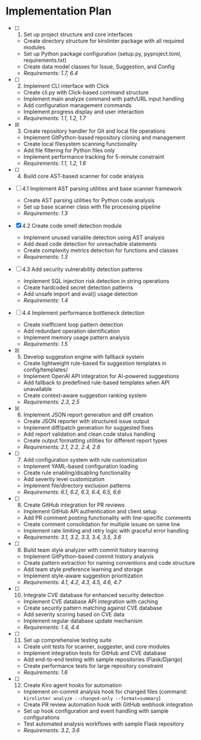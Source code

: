 # Implementation Plan

- [ ] 1. Set up project structure and core interfaces
  - Create directory structure for kirolinter package with all required modules
  - Set up Python package configuration (setup.py, pyproject.toml, requirements.txt)
  - Create data model classes for Issue, Suggestion, and Config
  - _Requirements: 1.7, 6.4_

- [ ] 2. Implement CLI interface with Click
  - Create cli.py with Click-based command structure
  - Implement main analyze command with path/URL input handling
  - Add configuration management commands
  - Implement progress display and user interaction
  - _Requirements: 1.1, 1.2, 1.7_

- [x] 3. Create repository handler for Git and local file operations
  - Implement GitPython-based repository cloning and management
  - Create local filesystem scanning functionality
  - Add file filtering for Python files only
  - Implement performance tracking for 5-minute constraint
  - _Requirements: 1.1, 1.2, 1.6_

- [ ] 4. Build core AST-based scanner for code analysis
- [ ] 4.1 Implement AST parsing utilities and base scanner framework
  - Create AST parsing utilities for Python code analysis
  - Set up base scanner class with file processing pipeline
  - _Requirements: 1.3_

- [x] 4.2 Create code smell detection module
  - Implement unused variable detection using AST analysis
  - Add dead code detection for unreachable statements
  - Create complexity metrics detection for functions and classes
  - _Requirements: 1.3_

- [ ] 4.3 Add security vulnerability detection patterns
  - Implement SQL injection risk detection in string operations
  - Create hardcoded secret detection patterns
  - Add unsafe import and eval() usage detection
  - _Requirements: 1.4_

- [ ] 4.4 Implement performance bottleneck detection
  - Create inefficient loop pattern detection
  - Add redundant operation identification
  - Implement memory usage pattern analysis
  - _Requirements: 1.5_

- [x] 5. Develop suggestion engine with fallback system
  - Create lightweight rule-based fix suggestion templates in config/templates/
  - Implement OpenAI API integration for AI-powered suggestions
  - Add fallback to predefined rule-based templates when API unavailable
  - Create context-aware suggestion ranking system
  - _Requirements: 2.3, 2.5_

- [x] 6. Implement JSON report generation and diff creation
  - Create JSON reporter with structured issue output
  - Implement diff/patch generation for suggested fixes
  - Add report validation and clean code status handling
  - Create output formatting utilities for different report types
  - _Requirements: 2.1, 2.2, 2.4, 2.6_

- [ ] 7. Add configuration system with rule customization
  - Implement YAML-based configuration loading
  - Create rule enabling/disabling functionality
  - Add severity level customization
  - Implement file/directory exclusion patterns
  - _Requirements: 6.1, 6.2, 6.3, 6.4, 6.5, 6.6_

- [ ] 8. Create GitHub integration for PR reviews
  - Implement GitHub API authentication and client setup
  - Add PR comment posting functionality with line-specific comments
  - Create comment consolidation for multiple issues on same line
  - Implement rate limiting and retry logic with graceful error handling
  - _Requirements: 3.1, 3.2, 3.3, 3.4, 3.5, 3.6_

- [ ] 9. Build team style analyzer with commit history learning
  - Implement GitPython-based commit history analysis
  - Create pattern extraction for naming conventions and code structure
  - Add team style preference learning and storage
  - Implement style-aware suggestion prioritization
  - _Requirements: 4.1, 4.2, 4.3, 4.5, 4.6, 4.7_

- [ ] 10. Integrate CVE database for enhanced security detection
  - Implement CVE database API integration with caching
  - Create security pattern matching against CVE database
  - Add severity scoring based on CVE data
  - Implement regular database update mechanism
  - _Requirements: 1.4, 4.4_

- [ ] 11. Set up comprehensive testing suite
  - Create unit tests for scanner, suggester, and core modules
  - Implement integration tests for GitHub and CVE database
  - Add end-to-end testing with sample repositories (Flask/Django)
  - Create performance tests for large repository constraint
  - _Requirements: 1.6_

- [ ] 12. Create Kiro agent hooks for automation
  - Implement on-commit analysis hook for changed files (command: `kirolinter analyze --changed-only --format=summary`)
  - Create PR review automation hook with GitHub webhook integration
  - Set up hook configuration and event handling with sample configurations
  - Test automated analysis workflows with sample Flask repository
  - _Requirements: 3.2, 3.6_